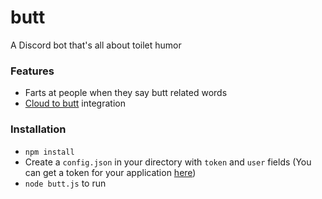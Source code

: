 # butt
A Discord bot that's all about toilet humor

### Features

- Farts at people when they say butt related words
- [Cloud to butt](https://chrome.google.com/webstore/detail/cloud-to-butt-plus/apmlngnhgbnjpajelfkmabhkfapgnoai) integration

### Installation

- `npm install`
- Create a `config.json` in your directory with `token` and `user` fields (You can get a token for your application [here](https://discordapp.com/developers/applications/me))
- `node butt.js` to run
